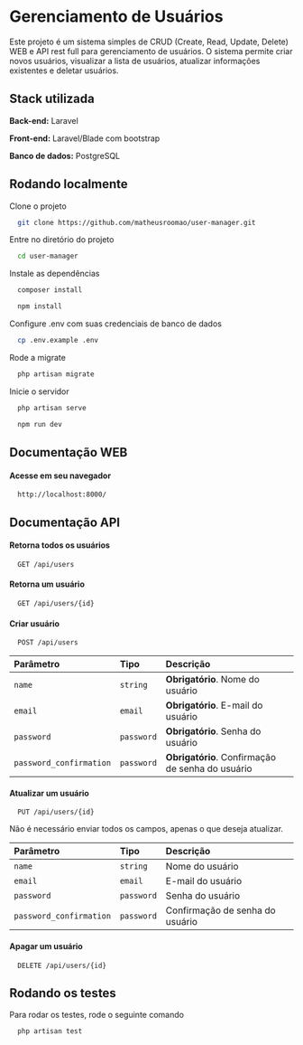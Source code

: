 
# Gerenciamento de Usuários

Este projeto é um sistema simples de CRUD (Create, Read, Update, Delete) WEB e API rest full para gerenciamento de usuários. O sistema permite criar novos usuários, visualizar a lista de usuários, atualizar informações existentes e deletar usuários.


## Stack utilizada

**Back-end:** Laravel

**Front-end:** Laravel/Blade com bootstrap

**Banco de dados:** PostgreSQL




## Rodando localmente

Clone o projeto

```bash
  git clone https://github.com/matheusroomao/user-manager.git
```

Entre no diretório do projeto

```bash
  cd user-manager
```

Instale as dependências

```bash
  composer install
```

```bash
  npm install
```

Configure .env com suas credenciais de banco de dados

```bash
  cp .env.example .env
```

Rode a migrate

```bash
  php artisan migrate
```

Inicie o servidor

```bash
  php artisan serve
```
```bash
  npm run dev
```

## Documentação WEB

#### Acesse em seu navegador

```http
  http://localhost:8000/
```

## Documentação API

#### Retorna todos os usuários

```http
  GET /api/users
```
#### Retorna um usuário

```http
  GET /api/users/{id}
```


#### Criar usuário

```http
  POST /api/users
```

| Parâmetro   | Tipo       | Descrição                                   |
| :---------- | :--------- | :------------------------------------------ |
| `name`      | `string` | **Obrigatório**. Nome do usuário |
| `email`     | `email` | **Obrigatório**. E-mail do usuário |
| `password`  | `password` | **Obrigatório**. Senha do usuário |
| `password_confirmation`  | `password` | **Obrigatório**. Confirmação de senha do usuário |


#### Atualizar um usuário

```http
  PUT /api/users/{id}
```
Não é necessário enviar todos os campos, apenas o que deseja atualizar.

| Parâmetro   | Tipo       | Descrição                                   |
| :---------- | :--------- | :------------------------------------------ |
| `name`      | `string` |  Nome do usuário |
| `email`     | `email` | E-mail do usuário |
| `password`  | `password` | Senha do usuário |
| `password_confirmation`  | `password` | Confirmação de senha do usuário |

#### Apagar um usuário

```http
  DELETE /api/users/{id}
```
## Rodando os testes

Para rodar os testes, rode o seguinte comando

```bash
  php artisan test
```

